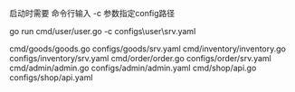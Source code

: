 启动时需要 命令行输入 -c 参数指定config路径

go run cmd/user/user.go -c configs\user\srv.yaml

cmd/goods/goods.go configs/goods/srv.yaml
cmd/inventory/inventory.go configs/inventory/srv.yaml
cmd/order/order.go configs/order/srv.yaml
cmd/admin/admin.go configs/admin/admin.yaml
cmd/shop/api.go configs/shop/api.yaml